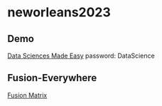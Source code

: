 # neworleans2023


## Demo

[Data Sciences Made Easy](https://www.figma.com/proto/Nu7E6ruj3xmuxuQaKzkB0B/Data-Sciences-Made-Easy?page-id=2512%3A6369&node-id=4315%3A608&viewport=108%2C-3629%2C0.18&scaling=contain&starting-point-node-id=4315%3A608)  password: DataScience


## Fusion-Everywhere

[Fusion Matrix](https://www.ibm.com/docs/en/storage-fusion/2.5?topic=services-storage-fusion-support-matrix)
